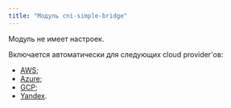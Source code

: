 ```yaml
---
title: "Модуль cni-simple-bridge"
---
```


Модуль не имеет настроек.

Включается автоматически для следующих cloud provider'ов:
- [AWS](../../modules/030-cloud-provider-aws/);
- [Azure](../../modules/030-cloud-provider-azure/);
- [GCP](../../modules/030-cloud-provider-gcp/);
- [Yandex](../../modules/030-cloud-provider-yandex/).

